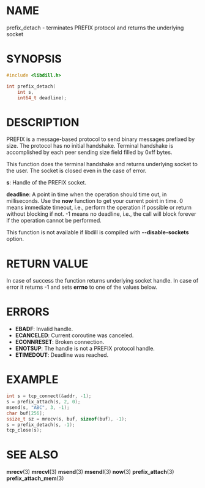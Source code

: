 # NAME

 prefix_detach - terminates PREFIX protocol and returns the underlying socket

# SYNOPSIS

```c
#include <libdill.h>

int prefix_detach(
    int s,
    int64_t deadline);
```

# DESCRIPTION

 PREFIX  is a message-based protocol to send binary messages prefixed by size. The protocol has no initial handshake. Terminal handshake is accomplished by each peer sending size field filled by 0xff bytes.

 This function does the terminal handshake and returns underlying socket to the user. The socket is closed even in the case of error.

 **s**: Handle of the PREFIX socket.

 **deadline**: A point in time when the operation should time out, in milliseconds. Use the **now** function to get your current point in time. 0 means immediate timeout, i.e., perform the operation if possible or return without blocking if not. -1 means no deadline, i.e., the call will block forever if the operation cannot be performed.

 This function is not available if libdill is compiled with **--disable-sockets** option.

# RETURN VALUE

 In case of success the function returns underlying socket handle. In case of error it returns -1 and sets **errno** to one of the values below.

# ERRORS

* **EBADF**: Invalid handle.
* **ECANCELED**: Current coroutine was canceled.
* **ECONNRESET**: Broken connection.
* **ENOTSUP**: The handle is not a PREFIX protocol handle.
* **ETIMEDOUT**: Deadline was reached.

# EXAMPLE

```c
int s = tcp_connect(&addr, -1);
s = prefix_attach(s, 2, 0);
msend(s, "ABC", 3, -1);
char buf[256];
ssize_t sz = mrecv(s, buf, sizeof(buf), -1);
s = prefix_detach(s, -1);
tcp_close(s);
```

# SEE ALSO

 **mrecv**(3) **mrecvl**(3) **msend**(3) **msendl**(3) **now**(3) **prefix_attach**(3) **prefix_attach_mem**(3) 

